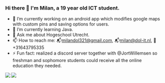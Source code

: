 ### Hi there 👋 I'm Milan, a 19 year old ICT student.

- 🔭 I’m currently working on an android app which modifies google maps with custom pins and saving options for users.
- 🌱 I’m currently learning Java.
- 💬 Ask me about Hogeschool Utrecht.
- 📫 How to reach me: 📬milandol321@gmail.com, 📬milan@dol-it.nl, 📱+31643795335 
- ⚡ Fun fact: realized a discord server together with @JortWillemsen so freshman and sophomore students could receive all the online education they needed.

<a href="https://github.com/anuraghazra/github-readme-stats">
  <img align="left" src="https://github-readme-stats.vercel.app/api/pin/?username=JustMilan&repo=github-readme-stats" />
</a>
<a href="https://github.com/anuraghazra/convoychat">
  <img align="left" src="https://github-readme-stats.vercel.app/api/pin/?username=JustMilan&repo=convoychat" />
</a>
